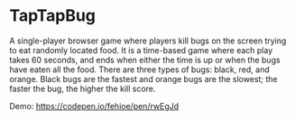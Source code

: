 # TapTapBug
A single-player browser game where players kill bugs on the screen trying to eat randomly located food. It is a time-based game where each play takes 60 seconds, and ends when either the time is up or when the bugs have eaten all the food. There are three types of bugs: black, red, and orange. Black bugs are the fastest and orange bugs are the slowest; the faster the bug, the higher the kill score. 

Demo: https://codepen.io/fehioe/pen/rwEgJd
